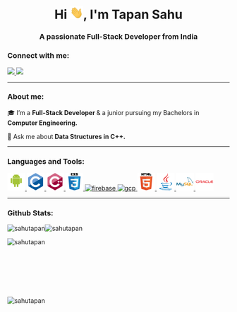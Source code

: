 <h1 align="center">Hi <img src="https://github.com/ABSphreak/ABSphreak/blob/master/gifs/Hi.gif" width="30px">, I'm Tapan Sahu</h1>
<h3 align="center">A passionate Full-Stack Developer from India</h3>

### Connect with me:

<p align="left">
<a href="https://www.instagram.com/sahutapan_/"><img src="https://img.shields.io/badge/@sahutapan_-%23E4405F.svg?&style=for-the-badge&logo=instagram&logoColor=white"></a><a href="mailto:sahutapan320@gmail.com"> <img src="https://img.shields.io/badge/sahutapan320@gmail.com-%23D14836.svg?&style=for-the-badge&logo=gmail&logoColor=white"></a></p>

<hr>

### About me:

<p>🎓 I’m a <strong>Full-Stack Developer </strong>& a junior pursuing my Bachelors in <strong>Computer Engineering.</strong></p>
<p>💬 Ask me about<strong> Data Structures in C++.</strong></p>

<hr>

### Languages and Tools:

<p align="left"> <a href="https://developer.android.com" target="_blank"> <img src="https://raw.githubusercontent.com/devicons/devicon/master/icons/android/android-original-wordmark.svg" alt="android" width="40" height="40"/> </a> <a href="https://www.cprogramming.com/" target="_blank"><img src="https://raw.githubusercontent.com/devicons/devicon/master/icons/c/c-original.svg" alt="c" width="40" height="40"/> </a> <a href="https://www.w3schools.com/cpp/" target="_blank"> <img src="https://raw.githubusercontent.com/devicons/devicon/master/icons/cplusplus/cplusplus-original.svg" alt="cplusplus" width="40" height="40"/> </a> <a href="https://www.w3schools.com/css/" target="_blank"> <img src="https://raw.githubusercontent.com/devicons/devicon/master/icons/css3/css3-original-wordmark.svg" alt="css3" width="40" height="40"/> </a> <a href="https://firebase.google.com/" target="_blank"> <img src="https://www.vectorlogo.zone/logos/firebase/firebase-icon.svg" alt="firebase" width="40" height="40"/> </a> <a href="https://cloud.google.com" target="_blank"> <img src="https://www.vectorlogo.zone/logos/google_cloud/google_cloud-icon.svg" alt="gcp" width="40" height="40"/> </a> <a href="https://www.w3.org/html/" target="_blank"> <img src="https://raw.githubusercontent.com/devicons/devicon/master/icons/html5/html5-original-wordmark.svg" alt="html5" width="40" height="40"/> </a> <a href="https://www.java.com" target="_blank"> <img src="https://raw.githubusercontent.com/devicons/devicon/master/icons/java/java-original.svg" alt="java" width="40" height="40"/> </a> <a href="https://www.mysql.com/" target="_blank"> <img src="https://raw.githubusercontent.com/devicons/devicon/master/icons/mysql/mysql-original-wordmark.svg" alt="mysql" width="40" height="40"/> </a> <a href="https://www.oracle.com/" target="_blank"> <img src="https://raw.githubusercontent.com/devicons/devicon/master/icons/oracle/oracle-original.svg" alt="oracle" width="40" height="40"/> </a> </p>

<hr>

### Github Stats:

<p><img align="left" src="https://github-readme-stats.vercel.app/api?username=sahutapan&show_icons=true&locale=en" alt="sahutapan" /></p>

<p><img src="https://github-readme-streak-stats.herokuapp.com/?user=sahutapan&" alt="sahutapan" /></p>

<p>
<img align="left" src="https://github-readme-stats.vercel.app/api/top-langs?username=sahutapan&show_icons=true&locale=en" alt="sahutapan" />
</p>
<br><br><br><br><br><br><br>
<p align="left"> <img src="https://komarev.com/ghpvc/?username=sahutapan&label=Profile%20views&color=0e75b6&style=flat" alt="sahutapan" /> </p>
